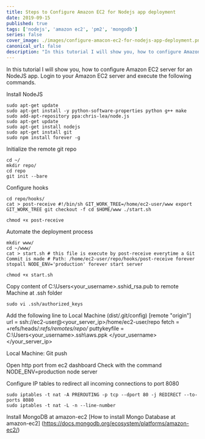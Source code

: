 ```yaml
---
title: Steps to Configure Amazon EC2 for Nodejs app deployment
date: 2019-09-15
published: true
tags: ['nodejs', 'amazon ec2', 'pm2', 'mongodb']
series: false
cover_image: ./images/configure-amacon-ec2-for-nodejs-app-deployment.png
canonical_url: false
description: "In this tutorial I will show you, how to configure Amazon EC2 server for an NodeJS app"
---
```


In this tutorial I will show you, how to configure Amazon EC2 server for an NodeJS app. Login to your Amazon EC2 server and execute the following commands.

Install NodeJS
```
sudo apt-get update 
sudo apt-get install -y python-software-properties python g++ make 
sudo add-apt-repository ppa:chris-lea/node.js 
sudo apt-get update 
sudo apt-get install nodejs 
sudo apt-get install git 
sudo npm install forever -g
```

Initialize the remote git repo
```
cd ~/ 
mkdir repo/ 
cd repo 
git init --bare
```

Configure hooks
```
cd repo/hooks/ 
cat > post-receive #!/bin/sh GIT_WORK_TREE=/home/ec2-user/www export GIT_WORK_TREE git checkout -f cd $HOME/www ./start.sh
```
```
chmod +x post-receive
```
Automate the deployment process
```
mkdir www/ 
cd ~/www/ 
cat > start.sh # this file is execute by post-receive everytime a Git Commit is made # Path: /home/ec2-user/repo/hooks/post-receive forever stopall NODE_ENV='production' forever start server
```
```
chmod +x start.sh
```
Copy content of C:\Users\<your_username>\.sshid_rsa.pub to remote Machine at .ssh folder

```
sudo vi .ssh/authorized_keys
```

Add the following line to Local Machine (dist/.git/config)
[remote "origin"] url = ssh://ec2-user@<your_server_ip>/home/ec2-user/repo fetch = +refs/heads/*:refs/remotes/repo/* puttykeyfile = C:\Users\<your_username>\.ssh\aws.ppk </your_username></your_server_ip>

Local Machine: Git push

Open http port from ec2 dashboard
Check with the command NODE_ENV=production node server

Configure IP tables to redirect all incoming connections to port 8080
```
sudo iptables -t nat -A PREROUTING -p tcp --dport 80 -j REDIRECT --to-ports 8080 
sudo iptables -t nat -L -n --line-number
```

Install MongoDB at amazon-ec2
[How to install Mongo Database at amazon-ec2] (https://docs.mongodb.org/ecosystem/platforms/amazon-ec2/)
